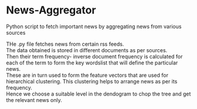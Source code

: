 # News-Aggregator
Python script to fetch important news by aggregating news from various sources
    
THe .py file fetches news from certain rss feeds.   
The data  obtained is stored in different documents as per sources.   
Then their term frequency- inverse document frequency is calculated for each of the term to form the key wordslist that will define the particular news.  
These are in turn used to form the feature vectors that are used for hierarchical clustering. This clustering helps to arrange news as per its frequency.   
Hence we choose a suitable level in the dendogram to chop the tree and get the relevant news only.
